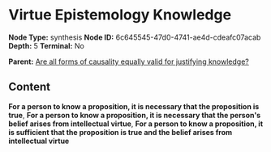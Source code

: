 # Virtue Epistemology Knowledge

**Node Type:** synthesis
**Node ID:** 6c645545-47d0-4741-ae4d-cdeafc07acab
**Depth:** 5
**Terminal:** No

**Parent:** [Are all forms of causality equally valid for justifying knowledge?](are-all-forms-of-causality-equally-valid-for-justifying-knowledge-antithesis-b3f25b0d-6a4d-4ebd-9e87-c79ab60b8b27.md)

## Content

**For a person to know a proposition, it is necessary that the proposition is true**, **For a person to know a proposition, it is necessary that the person's belief arises from intellectual virtue**, **For a person to know a proposition, it is sufficient that the proposition is true and the belief arises from intellectual virtue**
